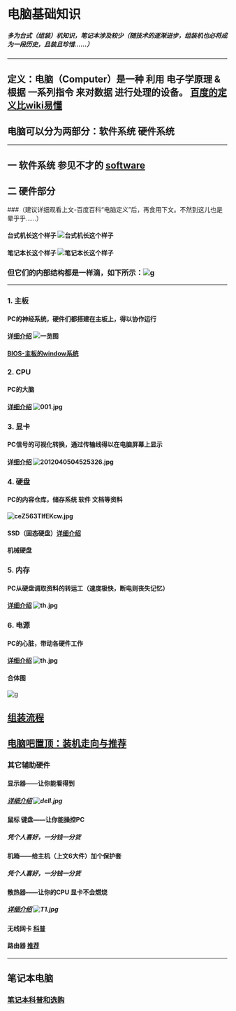 # 电脑基础知识
##### 多为台式（组装）机知识，笔记本涉及较少（随技术的逐渐进步，组装机也必将成为一段历史，且装且珍惜……）
***
## 定义：电脑（Computer）是一种 利用 电子学原理 & 根据 一系列指令 来对数据 进行处理的设备。 [百度的定义比wiki易懂](https://baike.baidu.com/item/%E7%94%B5%E8%84%91)
## 电脑可以分为两部分：软件系统  硬件系统
***

## 一 软件系统 参见不才的 [software](https://github.com/woshizhd/software)
## 二 硬件部分
###（建议详细观看上文-百度百科“电脑定义”后，再食用下文。不然到这儿也是晕乎乎……）
#### 台式机长这个样子 ![台式机长这个样子](https://i.loli.net/2018/10/14/5bc31a4196fa7.jpg)

#### 笔记本长这个样子 ![笔记本长这个样子](https://i.loli.net/2018/10/14/5bc31ab6ca5d6.jpg)

### 但它们的内部结构都是一样滴，如下所示：![g](https://i.loli.net/2018/10/14/5bc336b6a2764.jpg)


***

### 1. 主板 
#### PC的神经系统，硬件们都搭建在主板上，得以协作运行
#### [详细介绍](http://tieba.baidu.com/p/2742107388) ![一览图](https://i.loli.net/2018/10/14/5bc319bb4ebdc.jpg)
#### [BIOS-主板的window系统](https://www.bilibili.com/video/av32870815)

### 2. CPU 
#### PC的大脑
#### [详细介绍](https://www.bilibili.com/video/av28848071) ![001.jpg](https://i.loli.net/2018/10/14/5bc31bd5b3aae.jpg)

### 3. 显卡 
#### PC信号的可视化转换，通过传输线得以在电脑屏幕上显示
#### [详细介绍](http://tieba.baidu.com/p/3034371866) ![2012040504525326.jpg](https://i.loli.net/2018/10/14/5bc31c46c9837.jpg)


### 4. 硬盘
#### PC的内容仓库，储存系统 软件 文档等资料
#### ![ceZ563TIfEKcw.jpg](https://i.loli.net/2018/10/14/5bc34378f0523.jpg)

#### SSD（固态硬盘）[详细介绍](https://www.bilibili.com/video/av31584748)
#### 机械硬盘

### 5. 内存
#### PC从硬盘调取资料的转运工（速度极快，断电则丧失记忆）
#### [详细介绍](https://www.bilibili.com/video/av32045336) ![th.jpg](https://i.loli.net/2018/10/14/5bc31d216f715.jpg)

### 6. 电源
#### PC的心脏，带动各硬件工作
#### [详细介绍](https://www.bilibili.com/video/av29410982) ![th.jpg](https://i.loli.net/2018/10/14/5bc31da1d6b83.jpg)

#### 合体图
![g](https://i.loli.net/2018/10/14/5bc3388a5d588.jpg)


##  [组装流程](http://tieba.baidu.com/p/2320809197)
## [电脑吧置顶：装机走向与推荐](http://tieba.baidu.com/f?kw=%E7%94%B5%E8%84%91&ie=utf-8)



### 其它辅助硬件
#### 显示器——让你能看得到
##### [详细介绍](https://www.bilibili.com/video/av32580266) ![dell.jpg](https://i.loli.net/2018/10/14/5bc31e343c918.jpg)


#### 鼠标 键盘——让你能操控PC
##### 凭个人喜好，一分钱一分货

#### 机箱——给主机（上文6大件）加个保护套
##### 凭个人喜好，一分钱一分货


#### 散热器——让你的CPU 显卡不会燃烧
##### [详细介绍](https://www.bilibili.com/video/av30019967) ![T1.jpg](https://i.loli.net/2018/10/14/5bc31ebb69a86.jpg)

#### 无线网卡 [科普](https://post.smzdm.com/p/452690/)

#### 路由器 [推荐](https://zhuanlan.zhihu.com/p/41602094)


***
## 笔记本电脑
### [笔记本科普和选购](https://zhuanlan.zhihu.com/p/40181275)





